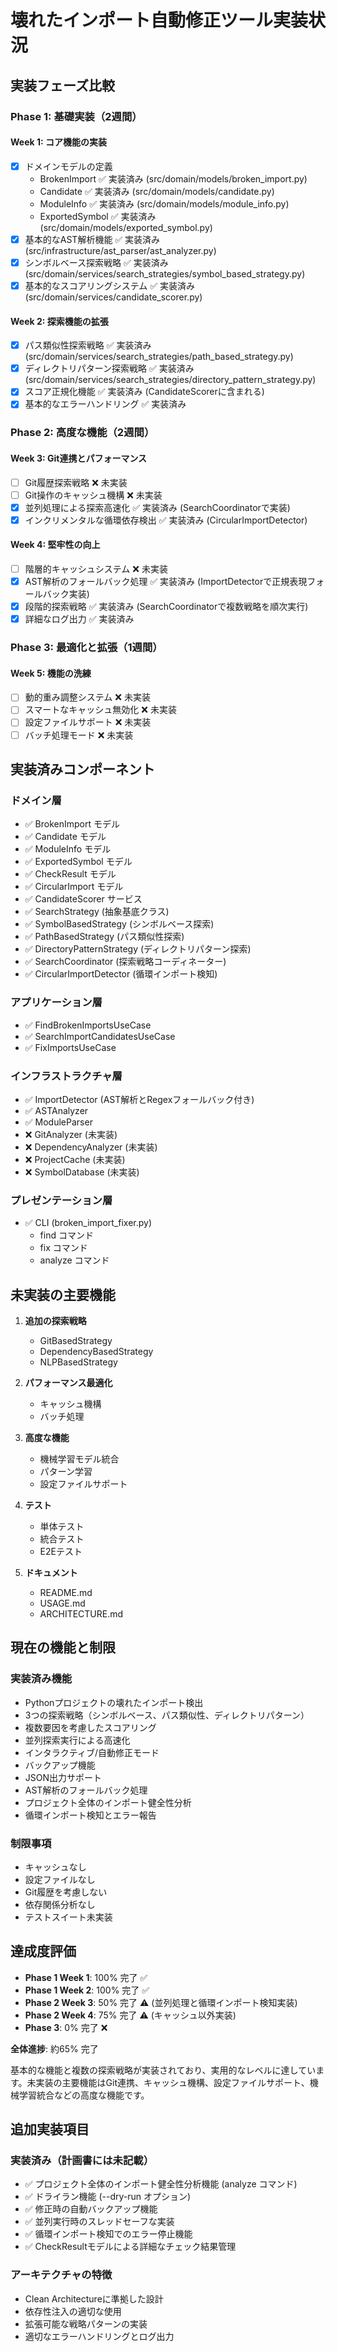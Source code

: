 # 壊れたインポート自動修正ツール実装状況

## 実装フェーズ比較

### Phase 1: 基礎実装（2週間）

#### Week 1: コア機能の実装
- [x] ドメインモデルの定義
  - BrokenImport ✅ 実装済み (src/domain/models/broken_import.py)
  - Candidate ✅ 実装済み (src/domain/models/candidate.py)
  - ModuleInfo ✅ 実装済み (src/domain/models/module_info.py)
  - ExportedSymbol ✅ 実装済み (src/domain/models/exported_symbol.py)
- [x] 基本的なAST解析機能 ✅ 実装済み (src/infrastructure/ast_parser/ast_analyzer.py)
- [x] シンボルベース探索戦略 ✅ 実装済み (src/domain/services/search_strategies/symbol_based_strategy.py)
- [x] 基本的なスコアリングシステム ✅ 実装済み (src/domain/services/candidate_scorer.py)

#### Week 2: 探索機能の拡張
- [x] パス類似性探索戦略 ✅ 実装済み (src/domain/services/search_strategies/path_based_strategy.py)
- [x] ディレクトリパターン探索戦略 ✅ 実装済み (src/domain/services/search_strategies/directory_pattern_strategy.py)
- [x] スコア正規化機能 ✅ 実装済み (CandidateScorerに含まれる)
- [x] 基本的なエラーハンドリング ✅ 実装済み

### Phase 2: 高度な機能（2週間）

#### Week 3: Git連携とパフォーマンス
- [ ] Git履歴探索戦略 ❌ 未実装
- [ ] Git操作のキャッシュ機構 ❌ 未実装
- [x] 並列処理による探索高速化 ✅ 実装済み (SearchCoordinatorで実装)
- [x] インクリメンタルな循環依存検出 ✅ 実装済み (CircularImportDetector)

#### Week 4: 堅牢性の向上
- [ ] 階層的キャッシュシステム ❌ 未実装
- [x] AST解析のフォールバック処理 ✅ 実装済み (ImportDetectorで正規表現フォールバック実装)
- [x] 段階的探索戦略 ✅ 実装済み (SearchCoordinatorで複数戦略を順次実行)
- [x] 詳細なログ出力 ✅ 実装済み

### Phase 3: 最適化と拡張（1週間）

#### Week 5: 機能の洗練
- [ ] 動的重み調整システム ❌ 未実装
- [ ] スマートなキャッシュ無効化 ❌ 未実装
- [ ] 設定ファイルサポート ❌ 未実装
- [ ] バッチ処理モード ❌ 未実装

## 実装済みコンポーネント

### ドメイン層
- ✅ BrokenImport モデル
- ✅ Candidate モデル
- ✅ ModuleInfo モデル
- ✅ ExportedSymbol モデル
- ✅ CheckResult モデル
- ✅ CircularImport モデル
- ✅ CandidateScorer サービス
- ✅ SearchStrategy (抽象基底クラス)
- ✅ SymbolBasedStrategy (シンボルベース探索)
- ✅ PathBasedStrategy (パス類似性探索)
- ✅ DirectoryPatternStrategy (ディレクトリパターン探索)
- ✅ SearchCoordinator (探索戦略コーディネーター)
- ✅ CircularImportDetector (循環インポート検知)

### アプリケーション層
- ✅ FindBrokenImportsUseCase
- ✅ SearchImportCandidatesUseCase
- ✅ FixImportsUseCase

### インフラストラクチャ層
- ✅ ImportDetector (AST解析とRegexフォールバック付き)
- ✅ ASTAnalyzer
- ✅ ModuleParser
- ❌ GitAnalyzer (未実装)
- ❌ DependencyAnalyzer (未実装)
- ❌ ProjectCache (未実装)
- ❌ SymbolDatabase (未実装)

### プレゼンテーション層
- ✅ CLI (broken_import_fixer.py)
  - find コマンド
  - fix コマンド
  - analyze コマンド

## 未実装の主要機能

1. **追加の探索戦略**
   - GitBasedStrategy
   - DependencyBasedStrategy
   - NLPBasedStrategy

2. **パフォーマンス最適化**
   - キャッシュ機構
   - バッチ処理

3. **高度な機能**
   - 機械学習モデル統合
   - パターン学習
   - 設定ファイルサポート

4. **テスト**
   - 単体テスト
   - 統合テスト
   - E2Eテスト

5. **ドキュメント**
   - README.md
   - USAGE.md
   - ARCHITECTURE.md

## 現在の機能と制限

### 実装済み機能
- Pythonプロジェクトの壊れたインポート検出
- 3つの探索戦略（シンボルベース、パス類似性、ディレクトリパターン）
- 複数要因を考慮したスコアリング
- 並列探索実行による高速化
- インタラクティブ/自動修正モード
- バックアップ機能
- JSON出力サポート
- AST解析のフォールバック処理
- プロジェクト全体のインポート健全性分析
- 循環インポート検知とエラー報告

### 制限事項
- キャッシュなし
- 設定ファイルなし
- Git履歴を考慮しない
- 依存関係分析なし
- テストスイート未実装

## 達成度評価

- **Phase 1 Week 1**: 100% 完了 ✅
- **Phase 1 Week 2**: 100% 完了 ✅
- **Phase 2 Week 3**: 50% 完了 ⚠️ (並列処理と循環インポート検知実装)
- **Phase 2 Week 4**: 75% 完了 ⚠️ (キャッシュ以外実装)
- **Phase 3**: 0% 完了 ❌

**全体進捗**: 約65% 完了

基本的な機能と複数の探索戦略が実装されており、実用的なレベルに達しています。未実装の主要機能はGit連携、キャッシュ機構、設定ファイルサポート、機械学習統合などの高度な機能です。

## 追加実装項目

### 実装済み（計画書には未記載）
- ✅ プロジェクト全体のインポート健全性分析機能 (analyze コマンド)
- ✅ ドライラン機能 (--dry-run オプション)
- ✅ 修正時の自動バックアップ機能
- ✅ 並列実行時のスレッドセーフな実装
- ✅ 循環インポート検知でのエラー停止機能
- ✅ CheckResultモデルによる詳細なチェック結果管理

### アーキテクチャの特徴
- Clean Architectureに準拠した設計
- 依存性注入の適切な使用
- 拡張可能な戦略パターンの実装
- 適切なエラーハンドリングとログ出力